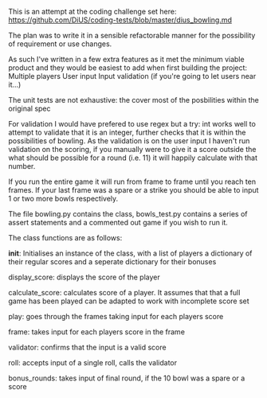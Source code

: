 This is an attempt at the coding challenge set here:
https://github.com/DiUS/coding-tests/blob/master/dius_bowling.md

The plan was to write it in a sensible refactorable manner for the possibility of requirement or use changes.

As such I've written in a few extra features as it met the minimum viable product and they would be easiest to add when first building the project:
Multiple players
User input
Input validation (if you're going to let users near it...)

The unit tests are not exhaustive: the cover most of the posbilities within the original spec 

For validation I would have prefered to use regex but a try: int works well to attempt to validate that it is an integer, further checks that it is
within the possibilities of bowling. As the validation is on the user input I haven't run validation on the scoring, if you manually were to give it
a score outside the what should be possible for a round (i.e. 11) it will happily calculate with that number.

If you run the entire game it will run from frame to frame until you reach ten frames.  If your last frame was a spare or a strike you should be able
to input 1 or two more bowls respectively.

The file bowling.py contains the class, bowls_test.py contains a series of assert statements and a commented out game if you wish to run it.

The class functions are as follows:

__init__: Initialises an instance of the class, with a list of players a dictionary of their regular scores and a seperate dictionary for their bonuses

display_score: displays the score of the player

calculate_score: calculates score of a player.  It assumes that that a full game has been played can be adapted to work with incomplete score set

play: goes through the frames taking input for each players score

frame: takes input for each players score in the frame

validator: confirms that the input is a valid score 

roll: accepts input of a single roll, calls the validator

bonus_rounds: takes input of final round, if the 10 bowl was a spare or a score



